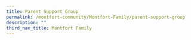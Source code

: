 ```yaml
---
title: Parent Support Group
permalink: /montfort-community/Montfort-Family/parent-support-group
description: ""
third_nav_title: Montfort Family
---
```

